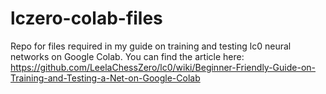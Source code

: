 # lczero-colab-files

Repo for files required in my guide on training and testing lc0 neural networks on Google Colab. You can find the article here: 
https://github.com/LeelaChessZero/lc0/wiki/Beginner-Friendly-Guide-on-Training-and-Testing-a-Net-on-Google-Colab
